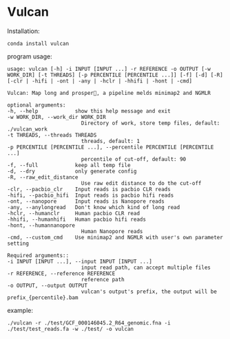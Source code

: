 # Vulcan

Installation: 

    conda install vulcan

program usage:
    
    usage: vulcan [-h] -i INPUT [INPUT ...] -r REFERENCE -o OUTPUT [-w WORK_DIR] [-t THREADS] [-p PERCENTILE [PERCENTILE ...]] [-f] [-d] [-R] [-clr | -hifi | -ont | -any | -hclr | -hhifi | -hont | -cmd]

    Vulcan: Map long and prosper🖖, a pipeline melds minimap2 and NGMLR

    optional arguments:
    -h, --help            show this help message and exit
    -w WORK_DIR, --work_dir WORK_DIR
                            Directory of work, store temp files, default: ./vulcan_work
    -t THREADS, --threads THREADS
                            threads, default: 1
    -p PERCENTILE [PERCENTILE ...], --percentile PERCENTILE [PERCENTILE ...]
                            percentile of cut-off, default: 90
    -f, --full            keep all temp file
    -d, --dry             only generate config
    -R, --raw_edit_distance
                            Use raw edit distance to do the cut-off
    -clr, --pacbio_clr    Input reads is pacbio CLR reads
    -hifi, --pacbio_hifi  Input reads is pacbio hifi reads
    -ont, --nanopore      Input reads is Nanopore reads
    -any, --anylongread   Don't know which kind of long read
    -hclr, --humanclr     Human pacbio CLR read
    -hhifi, --humanhifi   Human pacbio hifi reads
    -hont, --humannanopore
                            Human Nanopore reads
    -cmd, --custom_cmd    Use minimap2 and NGMLR with user's own parameter setting

    Required arguments::
    -i INPUT [INPUT ...], --input INPUT [INPUT ...]
                            input read path, can accept multiple files
    -r REFERENCE, --reference REFERENCE
                            reference path
    -o OUTPUT, --output OUTPUT
                            vulcan's output's prefix, the output will be prefix_{percentile}.bam

example: 

    ./vulcan -r ./test/GCF_000146045.2_R64_genomic.fna -i ./test/test_reads.fa -w ./test/ -o vulcan